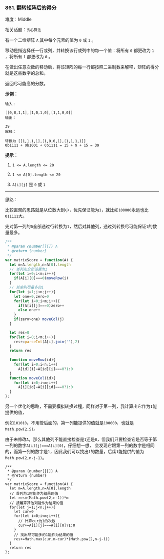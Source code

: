### 861. 翻转矩阵后的得分

难度：Middle

相关话题：`贪心算法`

有一个二维矩阵 `A`  其中每个元素的值为 `0` 或 `1` 。



移动是指选择任一行或列，并转换该行或列中的每一个值：将所有  `0`  都更改为  `1` ，将所有  `1`  都更改为  `0` 。



在做出任意次数的移动后，将该矩阵的每一行都按照二进制数来解释，矩阵的得分就是这些数字的总和。



返回尽可能高的分数。












**示例：** 



```
输入：

[[0,0,1,1],[1,0,1,0],[1,1,0,0]]
输出：

39
解释：

转换为 [[1,1,1,1],[1,0,0,1],[1,1,1,1]]
0b1111 + 0b1001 + 0b1111 = 15 + 9 + 15 = 39
```






**提示：** 




1.  `1 <= A.length <= 20` 

2.  `1 <= A[0].length <= 20` 

3.  `A[i][j]` 是 `0`  或 `1` 






-----

思路：

比较直观的思路就是从位数大到小，优先保证能为`1`，就比如`100000`永远也比`011111`大。

先对第一列的`0`全部通过行转换为`1`，然后对其他列，通过列转换尽可能保证`1`的数量最多。

```js
/**
 * @param {number[][]} A
 * @return {number}
 */
var matrixScore = function(A) {
  let m=A.length,n=A[0].length
  // 首列先全部设置为1
  for(let i=0;i<m;i++){
    if(A[i][0]===0)moveRow(i)
  }
  // 其余列尽量多的1
  for(let j=1;j<n;j++){
    let one=0,zero=0
    for(let i=0;i<m;i++){
      if(A[i][j]===0)zero++
      else one++
    }
    if(zero>one) moveCol(j)
  }

  let res=0
  for(let i=0;i<m;i++){
    res+=parseInt(A[i].join(''),2)
  }
  return res
 
  function moveRow(id){
    for(let i=0;i<n;i++) 
      A[id][i]=A[id][i]===0?1:0
  }
  function moveCol(id){
    for(let i=0;i<m;i++)
      A[i][id]=A[i][id]===0?1:0
  }
};
```

另一个优化的思路，不需要模拟转换过程，同样对于第一列，我计算出它作为`1`能提供的值，

例如`101010`，不用管后面的，第一列能提供的值就是`100000`，也就是`Math.pow(2,5)`。

由于未修改`A`，那么其他列不能直接检查是`1`还是`0`，但我们只要检查它是否等于第一列的数字`A[i][j]===A[i][0]`，仔细想一想，
会发现它跟第一列的数字是相同的，而第一列的数字是`1`，因此我们可以找出`1`的数量，后续`1`能提供的值为`Math.pow(2,n-j-1)`。
```
/**
 * @param {number[][]} A
 * @return {number}
 */
var matrixScore = function(A) {
  let m=A.length,n=A[0].length
  // 首列为1时能作为结果的值
  let res=(Math.pow(2,n-1))*m
  // 接着算其他列能作为结果的值
  for(let j=1;j<n;j++){
    let cur=0
    for(let i=0;i<m;i++){
      // 计算cur为1的次数
      cur+=A[i][j]===A[i][0]?1:0
    }
    // 找出尽可能多的1能作为结果的值
    res+=Math.max(cur,m-cur)*(Math.pow(2,n-j-1))
  }
  return res
};
```

